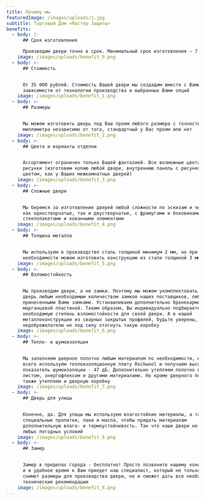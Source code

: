 ```yaml
---
title: Почему мы
featuredImage: /images/uploads/1.jpg
subtitle: Торговый Дом «Мастер Защиты»
benefits:
  - body: |-
      ## Срок изготовления

      Производим двери точно в срок. Минимальный срок изготовления – 7 дней
    image: /images/uploads/benefit_9.png
  - body: >-
      ## Стоимость


      От 35 000 рублей. Стоимость Вашей двери мы создадим вместе c Вами в
      зависимости от технологии производства и выбранных Вами опций
    image: /images/uploads/benefit_1.png
  - body: >-
      ## Размеры


      Мы можем изготовить дверь под Ваш проем любого размера с точностью до
      миллиметра независимо от того, стандартный у Вас проем или нет
    image: /images/uploads/benefit_2.png
  - body: >-
      ## Цвета и варианты отделки


      Ассортимент ограничен только Вашей фантазией. Все возможные цвета и любые
      рисунки (изготовим копию любой двери, внутреннюю панель с рисунком и
      цветом, как у Ваших межкомнатных дверей)
    image: /images/uploads/benefit_3.png
  - body: >-
      ## Сложные двери


      Мы беремся за изготовление дверей любой сложности по эскизам и чертежам,
      как одностворчатые, так и двустворчатые, с фрамугами и боковинами, арками,
      стеклопакетами и кованными элементами
    image: /images/uploads/benefit_4.png
  - body: >-
      ## Толщина металла


      Мы используем в производстве сталь толщиной минимум 2 мм, но при
      необходимости можем изготовить конструкцию из стали толщиной 3 мм и больше
    image: /images/uploads/benefit_5.png
  - body: >-
      ## Взломостойкость


      Мы производим двери, а не замки. Поэтому мы можем укомплектовать Вашу
      дверь любым необходимым количеством замков наших поставщиков, либо
      принесенными Вами замками. Устанавливаем дополнительно бронекарман с
      марганцевой пластиной. Таким образом, Вы индивидуально подбираете
      необходимую степень взломостойкости для своей двери. А в нашей
      металлоконструкции из сварных закрытых профилей, будьте уверены,
      недоброжелателю не под силу отогнуть такую коробку
    image: /images/uploads/benefit_6.png
  - body: >-
      ## Тепло- и шумоизоляция


      Мы заполняем дверное полотно любым материалом по необходимости, но чаще
      всего используем теплоизоляционную плиту Rockwool и получаем высокий
      показатель шумоизоляции - 47 дБ. Дополнительно утепляем полотно пробковым
      листом, энергофлексом и другими материалами. Но кроме дверного полотна, мы
      также утепляем и дверную коробку
    image: /images/uploads/benefit_7.png
  - body: >-
      ## Дверь для улицы


      Конечно, да. Для улицы мы используем влагостойкие материалы, а также
      специальные пропитки, лаки и масла, чтобы придать материалам
      дополнительную влаго- и термоустойчивость. Так что наши двери не боятся
      любых погодных условий
    image: /images/uploads/benefit_8.png
  - body: >-
      ## Замер


      Замер в пределах города - бесплатно! Просто позвоните нашему консультанту,
      и в удобное время к Вам приедет наш специалист, который не только точно
      снимет размеры для производства двери, но и сможет дать все необходимые
      технические рекомендации
    image: /images/uploads/benefit_X.png
---
```


